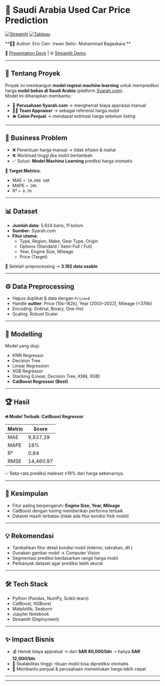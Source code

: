 # 🚗 Saudi Arabia Used Car Price Prediction  

 
[![Streamlit](https://img.shields.io/badge/Streamlit-Demo-brightgreen.svg)]([https://mobil-bekas-saudi.streamlit.app](https://gamma-finalprojek.streamlit.app/))  
[![Tableau](https://img.shields.io/badge/Tableau-Dashboard-orange.svg)]([https://public.tableau.com/app/profile/](https://public.tableau.com/app/profile/muhammad.bagaskara7905/viz/FinalprojectTableau_17586298692610/Dashboard3))


**👨‍💻 Author: Eric Cen- Irwan Setio- Muhammad Bagaskara **  

📑 [Presentation Deck](#) | 🌐 [Streamlit Demo](#)  

---

## 🎯 Tentang Proyek  
Proyek ini membangun **model regresi machine learning** untuk memprediksi harga **mobil bekas di Saudi Arabia** (platform [Syarah.com](https://syarah.com)).  
Model ini diharapkan membantu:  

- 🏢 **Perusahaan Syarah.com** → menghemat biaya appraisal manual  
- 👨‍🔧 **Team Appraiser** → sebagai referensi harga mobil  
- 🚘 **Calon Penjual** → mendapat estimasi harga sebelum listing  

---

## 🔑 Business Problem  

- ❌ Penentuan harga manual → tidak efisien & mahal  
- ❌ Workload tinggi jika mobil bertambah  
- ✅ Solusi: **Model Machine Learning** prediksi harga otomatis  

**🎯 Target Metrics**:  
- MAE `< 10,000 SAR`  
- MAPE `< 20%`  
- R² `> 0.70`  

---

## 📊 Dataset  

- **Jumlah data:** 5.624 baris, 11 kolom  
- **Sumber:** Syarah.com  
- **Fitur utama:**  
  - Type, Region, Make, Gear Type, Origin  
  - Options (Standard / Semi-Full / Full)  
  - Year, Engine Size, Mileage  
  - Price (Target)  

📌 Setelah preprocessing → **3.192 data usable**  

---

## ⚙️ Data Preprocessing  

- Hapus duplikat & data dengan `Price=0`  
- Handle **outlier**: Price (15k–182k), Year (2003–2022), Mileage (<376k)  
- Encoding: Ordinal, Binary, One-Hot  
- Scaling: Robust Scaler  

---

## 🤖 Modelling  

Model yang diuji:  
- KNN Regressor  
- Decision Tree  
- Linear Regression  
- XGB Regressor  
- Stacking (Linear, Decision Tree, KNN, XGB)  
- **CatBoost Regressor (Best)**  

---

## 🏆 Hasil  

**🔥 Model Terbaik: CatBoost Regressor**  

| Metric | Score   |  
|--------|---------|  
| MAE    | 9,837.29 |  
| MAPE   | 18% |  
| R²     | 0.84 |  
| RMSE   | 14,460.97 |  

✅ Rata-rata prediksi meleset ±18% dari harga sebenarnya.  

---

## 📌 Kesimpulan  

- Fitur paling berpengaruh: **Engine Size, Year, Mileage**  
- CatBoost dengan tuning memberikan performa terbaik  
- Dataset masih terbatas (tidak ada fitur kondisi fisik mobil)  

---

## 💡 Rekomendasi  

- Tambahkan fitur detail kondisi mobil (interior, tabrakan, dll.)  
- Gunakan gambar mobil → Computer Vision  
- Segmentasi prediksi berdasarkan range harga mobil  
- Perbanyak dataset agar prediksi lebih akurat  

---

## 🛠️ Tech Stack  

- Python (Pandas, NumPy, Scikit-learn)  
- CatBoost, XGBoost  
- Matplotlib, Seaborn  
- Jupyter Notebook  
- Streamlit (Deployment)  

---

## ✨ Impact Bisnis  

- 💰 Hemat biaya appraisal → dari **SAR 80,000/bln** ➝ hanya **SAR 12,000/bln**  
- 🚀 Skalabilitas tinggi: ribuan mobil bisa diprediksi otomatis  
- 🙌 Membantu penjual & perusahaan menentukan harga lebih cepat  

---



---
